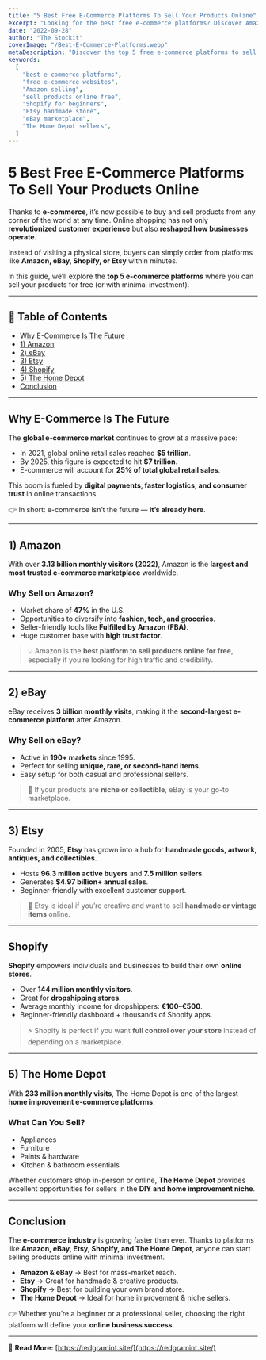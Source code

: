 ```yaml
---
title: "5 Best Free E-Commerce Platforms To Sell Your Products Online"
excerpt: "Looking for the best free e-commerce platforms? Discover Amazon, eBay, Etsy, Shopify, and The Home Depot to sell your products without heavy investment."
date: "2022-09-28"
author: "The Stockit"
coverImage: "/Best-E-Commerce-Platforms.webp"
metaDescription: "Discover the top 5 free e-commerce platforms to sell your products online in 2022. Learn about Amazon, eBay, Etsy, Shopify, and The Home Depot to grow your business."
keywords:
  [
    "best e-commerce platforms",
    "free e-commerce websites",
    "Amazon selling",
    "sell products online free",
    "Shopify for beginners",
    "Etsy handmade store",
    "eBay marketplace",
    "The Home Depot sellers",
  ]
---
```


# 5 Best Free E-Commerce Platforms To Sell Your Products Online

Thanks to **e-commerce**, it’s now possible to buy and sell products from any corner of the world at any time. Online shopping has not only **revolutionized customer experience** but also **reshaped how businesses operate**.

Instead of visiting a physical store, buyers can simply order from platforms like **Amazon, eBay, Shopify, or Etsy** within minutes.

In this guide, we’ll explore the **top 5 e-commerce platforms** where you can sell your products for free (or with minimal investment).

---

## 📑 Table of Contents

- [Why E-Commerce Is The Future](#why-e-commerce-is-the-future)
- [1) Amazon](#1-amazon)
- [2) eBay](#2-ebay)
- [3) Etsy](#3-etsy)
- [4) Shopify](#shopify)
- [5) The Home Depot](#5-the-home-depot)
- [Conclusion](#conclusion)

---

## Why E-Commerce Is The Future

The **global e-commerce market** continues to grow at a massive pace:

- In 2021, global online retail sales reached **$5 trillion**.
- By 2025, this figure is expected to hit **$7 trillion**.
- E-commerce will account for **25% of total global retail sales**.

This boom is fueled by **digital payments, faster logistics, and consumer trust** in online transactions.

👉 In short: e-commerce isn’t the future — **it’s already here**.

---

## 1) Amazon

With over **3.13 billion monthly visitors (2022)**, Amazon is the **largest and most trusted e-commerce marketplace** worldwide.

### Why Sell on Amazon?

- Market share of **47%** in the U.S.
- Opportunities to diversify into **fashion, tech, and groceries**.
- Seller-friendly tools like **Fulfilled by Amazon (FBA)**.
- Huge customer base with **high trust factor**.

> 💡 Amazon is the **best platform to sell products online for free**, especially if you’re looking for high traffic and credibility.

---

## 2) eBay

eBay receives **3 billion monthly visits**, making it the **second-largest e-commerce platform** after Amazon.

### Why Sell on eBay?

- Active in **190+ markets** since 1995.
- Perfect for selling **unique, rare, or second-hand items**.
- Easy setup for both casual and professional sellers.

> 🚀 If your products are **niche or collectible**, eBay is your go-to marketplace.

---

## 3) Etsy

Founded in 2005, **Etsy** has grown into a hub for **handmade goods, artwork, antiques, and collectibles**.

- Hosts **96.3 million active buyers** and **7.5 million sellers**.
- Generates **$4.97 billion+ annual sales**.
- Beginner-friendly with excellent customer support.

> 🎨 Etsy is ideal if you’re creative and want to sell **handmade or vintage items** online.

---

## Shopify

**Shopify** empowers individuals and businesses to build their own **online stores**.

- Over **144 million monthly visitors**.
- Great for **dropshipping stores**.
- Average monthly income for dropshippers: **€100–€500**.
- Beginner-friendly dashboard + thousands of Shopify apps.

> ⚡ Shopify is perfect if you want **full control over your store** instead of depending on a marketplace.

---

## 5) The Home Depot

With **233 million monthly visits**, The Home Depot is one of the largest **home improvement e-commerce platforms**.

### What Can You Sell?

- Appliances
- Furniture
- Paints & hardware
- Kitchen & bathroom essentials

Whether customers shop in-person or online, **The Home Depot** provides excellent opportunities for sellers in the **DIY and home improvement niche**.

---

## Conclusion

The **e-commerce industry** is growing faster than ever. Thanks to platforms like **Amazon, eBay, Etsy, Shopify, and The Home Depot**, anyone can start selling products online with minimal investment.

- **Amazon & eBay** → Best for mass-market reach.
- **Etsy** → Great for handmade & creative products.
- **Shopify** → Best for building your own brand store.
- **The Home Depot** → Ideal for home improvement & niche sellers.

👉 Whether you’re a beginner or a professional seller, choosing the right platform will define your **online business success**.

---

📌 **Read More:** [https://redgramint.site/](https://redgramint.site/)
